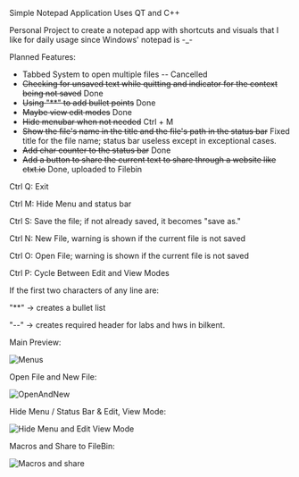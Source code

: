 Simple Notepad Application 
Uses QT and C++

Personal Project to create a notepad app with shortcuts and visuals that I like for daily usage since Windows' notepad is -_-


Planned Features:
* Tabbed System to open multiple files -- Cancelled
* ~~Checking for unsaved text while quitting and indicator for the context being not saved~~ Done
* ~~Using "**" to add bullet points~~ Done 
* ~~Maybe view edit modes~~ Done
* ~~Hide menubar when not needed~~ Ctrl + M	
* ~~Show the file's name in the title and the file's path in the status bar~~ Fixed title for the file name; status bar useless except in exceptional cases.
* ~~Add char counter to the status bar~~  Done
* ~~Add a button to share the current text to share through a website like ctxt.io~~  Done, uploaded to Filebin

Ctrl Q: Exit

Ctrl M: Hide Menu and status bar

Ctrl S: Save the file; if not already saved, it becomes "save as."

Ctrl N: New File, warning is shown if the current file is not saved

Ctrl O: Open File; warning is shown if the current file is not saved

Ctrl P: Cycle Between Edit and View Modes

If the first two characters of any line are:
  
  "**" -> creates a bullet list
  
  "--" -> creates required header for labs and hws in bilkent.








Main Preview:

![Menus](https://github.com/Emirhan-Kilic/NPad/assets/64194134/c4199557-e2f2-428a-bdfd-75d799085f47)



Open File and New File:

![OpenAndNew](https://github.com/Emirhan-Kilic/NPad/assets/64194134/ea3e404f-4a1c-4c9f-9425-7c684899c6a0)




Hide Menu / Status Bar & Edit, View Mode:

![Hide Menu and Edit View Mode](https://github.com/Emirhan-Kilic/NPad/assets/64194134/4f940ae4-2e63-4e11-80a1-aebfd381c5e5)




Macros and Share to FileBin:

![Macros and share](https://github.com/Emirhan-Kilic/NPad/assets/64194134/5084940f-e579-4618-a36a-361048ec07fe)
